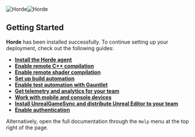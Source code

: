 ![Horde](Images/ue-horde-black.png#gh-light-mode-only)![Horde](Images/ue-horde-white.png#gh-dark-mode-only)

## Getting Started

**Horde** has been installed successfully. To continue setting up your deployment, check out the following guides:

* **[Install the Horde agent](Tutorials/InstallHorde.md)**
* **[Enable remote C++ compilation](Tutorials/RemoteCompilation.md)**
* **[Enable remote shader compilation](Tutorials/RemoteShaderCompilation.md)**
* **[Set up build automation](Tutorials/BuildAutomation.md)**
* **[Enable test automation with Gauntlet](Tutorials/TestAutomation.md)**
* **[Get telemetry and analytics for your team](Tutorials/Analytics.md)**
* **[Work with mobile and console devices](Tutorials/DeviceManager.md)**
* **[Install UnrealGameSync and distribute Unreal Editor to your team](Tutorials/UnrealGameSync.md)**
* **[Enable authentication](Tutorials/Authentication.md)**

Alternatively, open the full documentation through the `Help` menu at the top right of the page.

